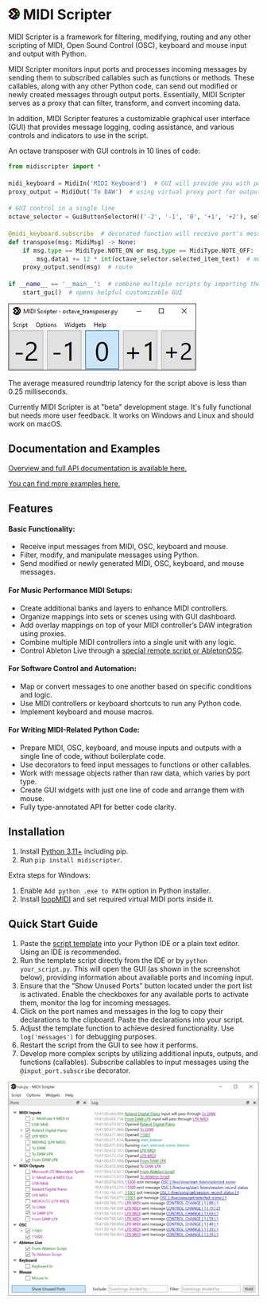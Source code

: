# <img src="https://raw.githubusercontent.com/Maboroshy/midi-scripter/master/docs/icon.svg" width="23"/> MIDI Scripter

MIDI Scripter is a framework for filtering, modifying, routing and any other
scripting of MIDI, Open Sound Control (OSC), keyboard and mouse input and
output with Python.

MIDI Scripter monitors input ports and processes incoming messages 
by sending them to subscribed callables such as functions or methods. 
These callables, along with any other Python code, can send out modified 
or newly created messages through output ports. Essentially, MIDI Scripter 
serves as a proxy that can filter, transform, and convert incoming data.

In addition, MIDI Scripter features a customizable graphical user interface (GUI) 
that provides message logging, coding assistance, 
and various controls and indicators to use in the script.

An octave transposer with GUI controls in 10 lines of code:

``` python
from midiscripter import *

midi_keyboard = MidiIn('MIDI Keyboard')  # GUI will provide you with port names
proxy_output = MidiOut('To DAW')  # using virtual proxy port for output

# GUI control in a single line
octave_selector = GuiButtonSelectorH(('-2', '-1', '0', '+1', '+2'), select='0')

@midi_keyboard.subscribe  # decorated function will receive port's messages
def transpose(msg: MidiMsg) -> None:
	if msg.type == MidiType.NOTE_ON or msg.type == MidiType.NOTE_OFF:  # filter
		msg.data1 += 12 * int(octave_selector.selected_item_text)  # modify
	proxy_output.send(msg)  # route

if __name__ == '__main__':  # combine multiple scripts by importing them
	start_gui()  # opens helpful customizable GUI
```

![Screenshot after some widget arrangement](https://github.com/Maboroshy/midi-scripter/blob/master/examples/octave_transposer/screenshot.png?raw=true)

The average measured roundtrip latency for the script above is less than 0.25 
milliseconds.

Currently MIDI Scripter is at "beta" development stage. It's fully
functional but needs more user feedback. It works on Windows and Linux and
should work on macOS.

## Documentation and Examples

[Overview and full API documentation is available here.](https://maboroshy.github.io/midi-scripter)

[You can find more examples here.](https://github.com/Maboroshy/midi-scripter/tree/master/examples)


## Features

#### Basic Functionality:

- Receive input messages from MIDI, OSC, keyboard and mouse.
- Filter, modify, and manipulate messages using Python.
- Send modified or newly generated MIDI, OSC, keyboard, and mouse messages.

#### For Music Performance MIDI Setups:

- Create additional banks and layers to enhance MIDI controllers.
- Organize mappings into sets or scenes using with GUI dashboard.
- Add overlay mappings on top of your MIDI controller’s DAW integration using proxies.
- Combine multiple MIDI controllers into a single unit with any logic.
- Control Ableton Live through a [special remote script or AbletonOSC]().

#### For Software Control and Automation:

- Map or convert messages to one another based on specific conditions and logic.
- Use MIDI controllers or keyboard shortcuts to run any Python code.
- Implement keyboard and mouse macros.

#### For Writing MIDI-Related Python Code:

- Prepare MIDI, OSC, keyboard, and mouse inputs and outputs with a single line of code, without boilerplate code.
- Use decorators to feed input messages to functions or other callables.
- Work with message objects rather than raw data, which varies by port type.
- Create GUI widgets with just one line of code and arrange them with mouse.
- Fully type-annotated API for better code clarity.

## Installation

1. Install [Python 3.11+](https://www.python.org/downloads/) including pip.
2. Run `pip install midiscripter`.

Extra steps for Windows:

1. Enable `Add python .exe to PATH` option in Python installer.
2. Install [loopMIDI](https://www.tobias-erichsen.de/software/loopmidi.html)
   and set required virtual MIDI ports inside it.

## Quick Start Guide

1. Paste the [script template](examples/script_template.py) into your Python IDE or a plain text editor. Using an IDE is recommended.
2. Run the template script directly from the IDE or by `python your_script.py`. This will open the GUI (as shown in the screenshot below), providing information about available ports and incoming input.
3. Ensure that the “Show Unused Ports” button located under the port list is activated. Enable the checkboxes for any available ports to activate them, monitor the log for incoming messages.
4. Click on the port names and messages in the log to copy their 
   declarations to the clipboard. Paste the declarations into your script.
5. Adjust the template function to achieve desired functionality. Use `log('messages')` for debugging purposes.
6. Restart the script from the GUI to see how it performs.
7. Develop more complex scripts by utilizing additional inputs, outputs, and functions (callables). Subscribe callables to input messages using the `@input_port.subscribe` decorator.

![Screenshot](https://github.com/Maboroshy/midi-scripter/blob/master/docs/screenshot.png?raw=true)
